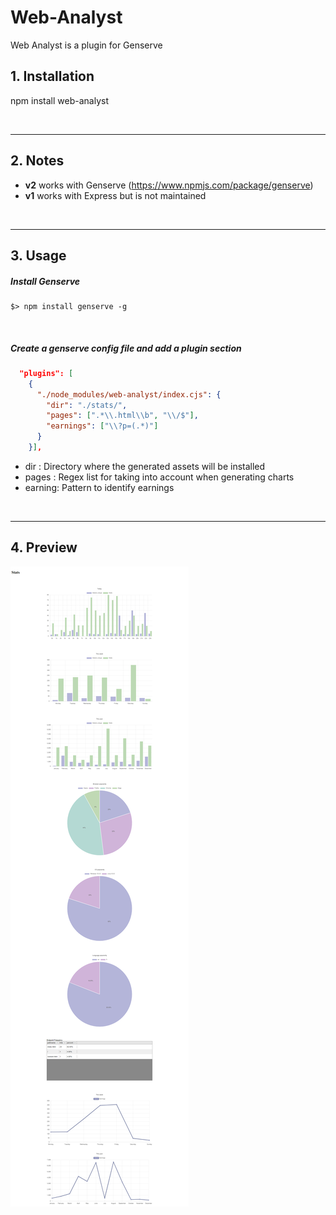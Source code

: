 
# Web-Analyst
Web Analyst is a plugin for Genserve

## 1. Installation
   
npm install web-analyst

<br/>

---

## 2. Notes

* **v2** works with Genserve (https://www.npmjs.com/package/genserve)
* **v1** works with Express but is not maintained

<br/>

---

## 3. Usage

##### Install Genserve

```
$> npm install genserve -g
```

<br/>

##### Create a genserve config file and add a plugin section

```json
  "plugins": [
    {
      "./node_modules/web-analyst/index.cjs": {
        "dir": "./stats/",
        "pages": [".*\\.html\\b", "\\/$"],
        "earnings": ["\\?p=(.*)"]
      }
    }],
```

* dir    : Directory where the generated assets will be installed
* pages  : Regex list for taking into account when generating charts
* earning: Pattern to identify earnings

<br/>

---

## 4. Preview

![Screenshot](https://github.com/thimpat/demos/blob/main/web-analyst/images/stats-plugin-3.png)



